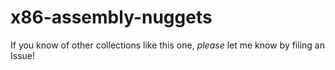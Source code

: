 # x86-assembly-nuggets
If you know of other collections like this one, *please* let me know by filing an Issue!
